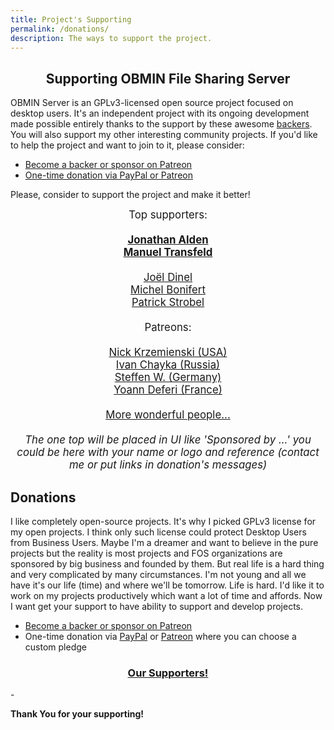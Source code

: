 ```yaml
---
title: Project's Supporting
permalink: /donations/
description: The ways to support the project.
---
```

<h2 align="center">Supporting OBMIN File Sharing Server</h2>

OBMIN Server is an GPLv3-licensed open source project focused on desktop users. It's an independent project with its ongoing development made possible entirely thanks to the support by these awesome [backers](https://github.com/konkor/obmin/blob/master/BACKERS.md). You will also support my other interesting community projects. If you'd like to help the project and want to join to it, please consider:
* [Become a backer or sponsor on Patreon](https://www.patreon.com/konkor)
* [One-time donation via PayPal or Patreon](#donations)

Please, consider to support the project and make it better!

<p align="center">
  <big>
    Top supporters:<br><br><b>
    <a href="{{ "/supporters" | relative_url }}">Jonathan Alden</a><br>
    <a href="{{ "/supporters" | relative_url }}">Manuel Transfeld</a><br>
    <br></b>
    <a href="{{ "/supporters" | relative_url }}">Joël Dinel</a><br>
    <a href="{{ "/supporters" | relative_url }}">Michel Bonifert</a><br>
    <a href="{{ "/supporters" | relative_url }}">Patrick Strobel</a><br>
    <br>
    Patreons:<br><br>
    <a href="https://github.com/krzemienski">Nick Krzemienski (USA)</a><br>
    <a href="https://vk.com/anaumynaugames">Ivan Chayka (Russia)</a><br>
    <a href="{{ "/supporters" | relative_url }}">Steffen W. (Germany)</a><br>
    <a href="{{ "/supporters" | relative_url }}">Yoann Deferi (France)</a><br>
    <br>
    <a href="{{ "/supporters" | relative_url }}">More wonderful people...</a><br>
    <br>
    <i>The one top will be placed in UI like 'Sponsored by ...' you could be here with your name or logo and reference (contact me or put links in donation's messages)</i>
  </big>
</p>

<!--special end-->


## Donations
 I like completely open-source projects. It's why I picked GPLv3 license for my open projects. I think only such license could protect Desktop Users from Business Users. Maybe I'm a dreamer and want to believe in the pure projects but the reality is most projects and FOS organizations are sponsored by big business and founded by them.
 But real life is a hard thing and very complicated by many circumstances. I'm not young and all we have it's our life (time) and where we'll be tomorrow. Life is hard. I'd like it to work on my projects productively which want a lot of time and affords. Now I want get your support to have ability to support and develop projects.

- [Become a backer or sponsor on Patreon](https://www.patreon.com/konkor)
- One-time donation via [PayPal](https://www.paypal.com/cgi-bin/webscr?cmd=_s-xclick&hosted_button_id=HGAFMMMQ9MQJ2) or [Patreon](https://www.patreon.com/konkor) where you can choose a custom pledge

<h3 align="center"><a href="{{ "/supporters" | relative_url }}" align="center">Our Supporters!</a></h3>
-

**Thank You for your supporting!**
